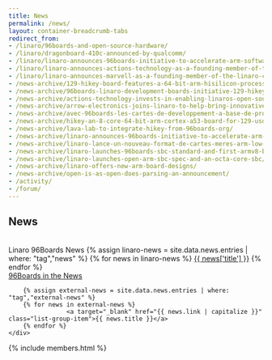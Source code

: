 ```yaml
---
title: News
permalink: /news/
layout: container-breadcrumb-tabs
redirect_from:
- /linaro/96boards-and-open-source-hardware/
- /linaro/dragonboard-410c-announced-by-qualcomm/
- /linaro/linaro-announces-96boards-initiative-to-accelerate-arm-software-development-2/
- /linaro/linaro-announces-actions-technology-as-a-founding-member-of-the-linaro-community-boards-group/
- /linaro/linaro-announces-marvell-as-a-founding-member-of-the-linaro-community-boards-group/
- /news-archive/129-hikey-board-features-a-64-bit-arm-hisilicon-processor-complies-with-linaros-96boards-specifications/
- /news-archive/96boards-linaro-development-boards-initiative-129-hikey-with-hisilicon-64bit-kirin620/
- /news-archive/actions-technology-invests-in-enabling-linaros-open-source-development-community/
- /news-archive/arrow-electronics-joins-linaro-to-help-bring-innovative-new-boards-to-market/
- /news-archive/avec-96boards-les-cartes-de-developpement-a-base-de-processeur-arm-cortex-a-ont-leur-standard-ouvert/
- /news-archive/hikey-an-8-core-64-bit-arm-cortex-a53-board-for-129-usd-but-with-one-sad-flaw/
- /news-archive/lava-lab-to-integrate-hikey-from-96boards-org/
- /news-archive/linaro-announces-96boards-initiative-to-accelerate-arm-software-development/
- /news-archive/linaro-lance-un-nouveau-format-de-cartes-meres-arm-low-cost/
- /news-archive/linaro-launches-96boards-sbc-standard-and-first-armv8-board/
- /news-archive/linaro-launches-open-arm-sbc-spec-and-an-octa-core-sbc/
- /news-archive/linaro-offers-new-arm-board-designs/
- /news-archive/open-is-as-open-does-parsing-an-announcement/
- /activity/
- /forum/
---
```

## News
<br />
<div class="col-md-6">
    <div class="list-group">
        <a class="list-group-item active">
            Linaro 96Boards News
        </a>
        {% assign linaro-news = site.data.news.entries | where: "tag","news" %}
        {% for news in linaro-news %}
                    <a href="{{ news['link'] | capitalize }}" class="list-group-item">{{ news['title'] }}</a>
        {% endfor %}
    </div>
</div>
<div class="col-md-6">
    <div class="list-group">
        <a href="" class="list-group-item active">
            96Boards in the News
        </a>

        {% assign external-news = site.data.news.entries | where: "tag","external-news" %}
        {% for news in external-news %}
                    <a target="_blank" href="{{ news.link | capitalize }}" class="list-group-item">{{ news.title }}</a>
        {% endfor %}
    </div>
</div>

{% include members.html %}
